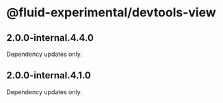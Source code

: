 # @fluid-experimental/devtools-view

## 2.0.0-internal.4.4.0

Dependency updates only.

## 2.0.0-internal.4.1.0

Dependency updates only.
